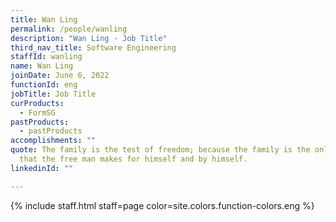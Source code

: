 ```yaml
---
title: Wan Ling
permalink: /people/wanling
description: "Wan Ling - Job Title"
third_nav_title: Software Engineering
staffId: wanling
name: Wan Ling
joinDate: June 6, 2022
functionId: eng
jobTitle: Job Title
curProducts:
  - FormSG
pastProducts:
  - pastProducts
accomplishments: ""
quote: The family is the test of freedom; because the family is the only thing
  that the free man makes for himself and by himself.
linkedinId: ""

---
```


{% include staff.html staff=page color=site.colors.function-colors.eng %}
